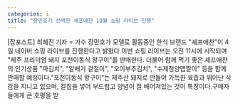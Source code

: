 ```yaml
---
categories: i
title: "장민호가 선택한 셰프애찬 10월 쇼핑 라이브 진행"
---
```

[잡포스트] 최혜진 기자 = 가수 장민호가 모델로 활동중인 한식 브랜드 "셰프애찬"이 4일 네이버 쇼핑 라이브를 진행한다고 밝혔다.이번 쇼핑 라이브는 오전 11시에 시작되며 "제주 프리미엄 돼지 포천이동식 왕구이"를 판매한다. 더불어 함께 먹기 좋은 셰프애찬의 인기상품 "파김치", "알배기 겉절이", "오이부추김치", "수제청양맵짤이" 등을 함께 판매할 예정이다."포천이동식 왕구이"는 제주산 돼지로 만들어 가득한 육즙과 뛰어난 식감을 지니고 있으며, 칼집을 넣어 부드럽고 양념이 잘 배어져있는 것이 특징이다.구매자들에게 큰 호평을 받